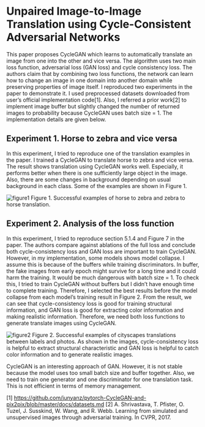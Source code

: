 # Unpaired Image-to-Image Translation using Cycle-Consistent Adversarial Networks

This paper proposes CycleGAN which learns to automatically translate an image from one into the other and vice versa. The algorithm uses two main loss function, adversarial loss (GAN loss) and cycle consistency loss. The authors claim that by combining two loss functions, the network can learn how to change an image in one domain into another domain while preserving properties of image itself. I reproduced two experiments in the paper to demonstrate it. 
I used preprocessed datasets downloaded from user’s official implementation code[1]. Also, I referred a prior work[2] to implement image buffer but slightly changed the number of returned images to probability because CycleGAN uses batch size = 1. The implementation details are given below.

## Experiment 1. Horse to zebra and vice versa
In this experiment, I tried to reproduce one of the translation examples in the paper. I trained a CycleGAN to translate horse to zebra and vice versa. The result shows translation using CycleGAN works well. Especially, it performs better when there is one sufficiently large object in the image. Also, there are some changes in background depending on usual background in each class. Some of the examples are shown in Figure 1. 

![figure1](https://user-images.githubusercontent.com/52485688/87550491-0bbffd80-c6ea-11ea-91d0-52955158e171.png)
Figure 1. Successful examples of horse to zebra and zebra to horse translation.

## Experiment 2. Analysis of the loss function
In this experiment, I tried to reproduce section 5.1.4 and Figure 7 in the paper. The authors compare against ablations of the full loss and conclude both cycle-consistency loss and GAN loss are important to train CycleGAN. However, in my implementation, some models shows model collapse. I assume this is because of the buffers while training discriminators. In buffer, the fake images from early epoch might survive for a long time and it could harm the training. It would be much dangerous with batch size = 1. To check this, I tried to train CycleGAN without buffers but I didn’t have enough time to complete training. Therefore, I selected the best results before the model collapse from each model’s training result in Figure 2. From the result, we can see that cycle-consistency loss is good for training structural information, and GAN loss is good for extracting color information and making realistic information. Therefore, we need both loss functions to generate translate images using CycleGAN. 

![figure2](https://user-images.githubusercontent.com/52485688/87550513-124e7500-c6ea-11ea-908e-b34bcccb2d88.png)
Figure 2. Successful examples of cityscapes translations between labels and photos. As shown in the images, cycle-consistency loss is helpful to extract structural characteristic and GAN loss is helpful to catch color information and to generate realistic images.

CycleGAN is an interesting approach of GAN. However, it is not stable because the model uses too small batch size and buffer together. Also, we need to train one generator and one discriminator for one translation task. This is not efficient in terms of memory management. 

[1] https://github.com/junyanz/pytorch-CycleGAN-and-pix2pix/blob/master/docs/datasets.md
[2] A. Shrivastava, T. Pfister, O. Tuzel, J. Susskind, W. Wang, and R. Webb. Learning from simulated and unsupervised images through adversarial training. In CVPR, 2017.
